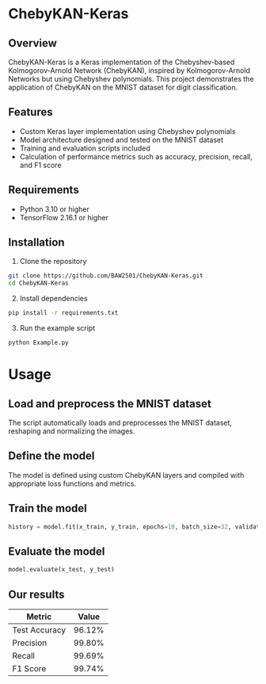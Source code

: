 # ChebyKAN-Keras

## Overview
ChebyKAN-Keras is a Keras implementation of the Chebyshev-based Kolmogorov-Arnold Network (ChebyKAN), inspired by Kolmogorov-Arnold Networks but using Chebyshev polynomials. This project demonstrates the application of ChebyKAN on the MNIST dataset for digit classification.

## Features

* Custom Keras layer implementation using Chebyshev polynomials
* Model architecture designed and tested on the MNIST dataset
* Training and evaluation scripts included
* Calculation of performance metrics such as accuracy, precision, recall, and F1 score


## Requirements

* Python 3.10 or higher
* TensorFlow 2.16.1 or higher

## Installation
1. Clone the repository

```bash
git clone https://github.com/BAW2501/ChebyKAN-Keras.git
cd ChebyKAN-Keras
```

2. Install dependencies

```bash
pip install -r requirements.txt
```

3. Run the example script

```bash
python Example.py
```
# Usage

## Load and preprocess the MNIST dataset

The script automatically loads and preprocesses the MNIST dataset, reshaping and normalizing the images.

## Define the model

The model is defined using custom ChebyKAN layers and compiled with appropriate loss functions and metrics.

## Train the model

```python
history = model.fit(x_train, y_train, epochs=10, batch_size=32, validation_split=0.2)
```

## Evaluate the model

```python
model.evaluate(x_test, y_test)
```

## Our results

| Metric        | Value  |
| ------------- | ------ |
| Test Accuracy | 96.12% |
| Precision     | 99.80% |
| Recall        | 99.69% |
| F1 Score      | 99.74% |



